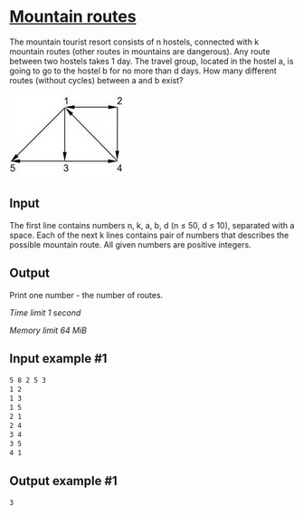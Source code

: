 # [Mountain routes](https://www.e-olymp.com/en/contests/9116/problems/79197)

The mountain tourist resort consists of n hostels, connected with k mountain routes (other routes in mountains are dangerous). Any route between two hostels takes 1 day. The travel group, located in the hostel a, is going to go to the hostel b for no more than d days. How many different routes (without cycles) between a and b exist?

![prb122](1256012917.jpg)

## Input

The first line contains numbers n, k, a, b, d (n ≤ 50, d ≤ 10), separated with a space. Each of the next k lines contains pair of numbers that describes the possible mountain route. All given numbers are positive integers.

## Output

Print one number - the number of routes.

_Time limit 1 second_

_Memory limit 64 MiB_

## Input example #1
```
5 8 2 5 3
1 2
1 3
1 5
2 1
2 4
3 4
3 5
4 1
```

## Output example #1
```
3
```
